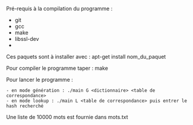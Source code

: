 Pré-requis à la compilation du programme :
- git
- gcc
- make
- libssl-dev
- 
Ces paquets sont à installer avec : apt-get install nom_du_paquet

Pour compiler le programme taper : make

Pour lancer le programme :

	- en mode génération : ./main G <dictionnaire> <table de correspondance> 
	- en mode lookup : ./main L <table de correspondance> puis entrer le hash recherché
	
Une liste de 10000 mots est fournie dans mots.txt
